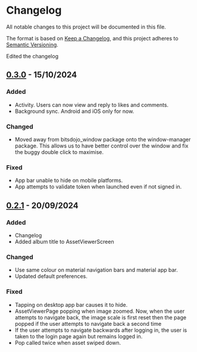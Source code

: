 
# Changelog

All notable changes to this project will be documented in this file.

The format is based on [Keep a Changelog](https://keepachangelog.com/en/1.1.0/),
and this project adheres to [Semantic Versioning](https://semver.org/spec/v2.0.0.html).

Edited the changelog
## [0.3.0] - 15/10/2024

### Added

- Activity.
Users can now view and reply to likes and comments.
- Background sync.
Android and iOS only for now.

### Changed

- Moved away from bitsdojo_window package onto the window-manager package.
This allows us to have better control over the window and fix the buggy double click to maximise.

### Fixed
- App bar unable to hide on mobile platforms.
- App attempts to validate token when launched even if not signed in.

## [0.2.1] - 20/09/2024

### Added

- Changelog
- Added album title to AssetViewerScreen

### Changed

- Use same colour on material navigation bars and material app bar.
- Updated default preferences.

### Fixed
- Tapping on desktop app bar causes it to hide.
- AssetViewerPage popping when image zoomed.
Now, when the user attempts to navigate back, the image scale is first reset then the page popped if the user attempts to navigate back a second time
-  If the user attempts to navigate backwards after logging in, the user is taken to the login page again but remains logged in.
- Pop called twice when asset swiped down.


[0.2.1]: https://github.com/ConcenTech/album_share/compare/main...0.2.1
[0.3.0]: https://github.com/ConcenTech/album_share/compare/0.2.1...0.3.0
